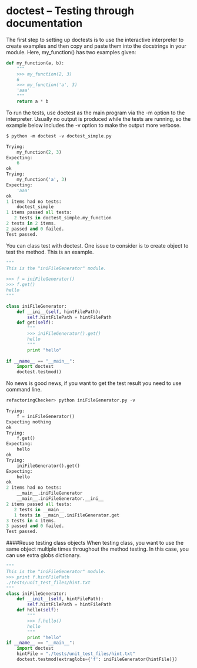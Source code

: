 # doctest – Testing through documentation

The first step to setting up doctests is to use the interactive interpreter to create examples and then copy and paste them into the docstrings in your module. Here, my_function() has two examples given:

```python
def my_function(a, b):
    """
    >>> my_function(2, 3)
    6
    >>> my_function('a', 3)
    'aaa'
    """
    return a * b
```

To run the tests, use doctest as the main program via the -m option to the interpreter. Usually no output is produced while the tests are running, so the example below includes the -v option to make the output more verbose.

```python
$ python -m doctest -v doctest_simple.py

Trying:
    my_function(2, 3)
Expecting:
    6
ok
Trying:
    my_function('a', 3)
Expecting:
    'aaa'
ok
1 items had no tests:
    doctest_simple
1 items passed all tests:
   2 tests in doctest_simple.my_function
2 tests in 2 items.
2 passed and 0 failed.
Test passed.
```

You can class test with doctest. One issue to consider is to create object to test the method. This is an example. 

```python
"""
This is the "iniFileGenerator" module.
 
>>> f = iniFileGenerator()
>>> f.get()
hello
"""

class iniFileGenerator:
    def __ini__(self, hintFilePath):
        self.hintFilePath = hintFilePath
    def get(self):
        """
        >>> iniFileGenerator().get()
        hello
        """
        print "hello"
         
if __name__ == "__main__":
    import doctest
    doctest.testmod()
```

No news is good news, if you want to get the test result you need to use command line. 
```python
refactoringChecker> python iniFileGenerator.py -v
```
```python
Trying:
    f = iniFileGenerator()
Expecting nothing
ok
Trying:
    f.get()
Expecting:
    hello
ok
Trying:
    iniFileGenerator().get()
Expecting:
    hello
ok
2 items had no tests:
    __main__.iniFileGenerator
    __main__.iniFileGenerator.__ini__
2 items passed all tests:
   2 tests in __main__
   1 tests in __main__.iniFileGenerator.get
3 tests in 4 items.
3 passed and 0 failed.
Test passed.
```

####Reuse testing class objects
When testing class, you want to use the same object multiple times throughout the method testing. In this case, you can use extra globs dictionary. 
```python
"""
This is the "iniFileGenerator" module.
>>> print f.hintFilePath
./tests/unit_test_files/hint.txt
"""
class iniFileGenerator:
    def __init__(self, hintFilePath):
        self.hintFilePath = hintFilePath
    def hello(self):
        """
        >>> f.hello()
        hello
        """
        print "hello"
if __name__ == "__main__":
    import doctest
    hintFile = "./tests/unit_test_files/hint.txt"
    doctest.testmod(extraglobs={'f': iniFileGenerator(hintFile)})
```